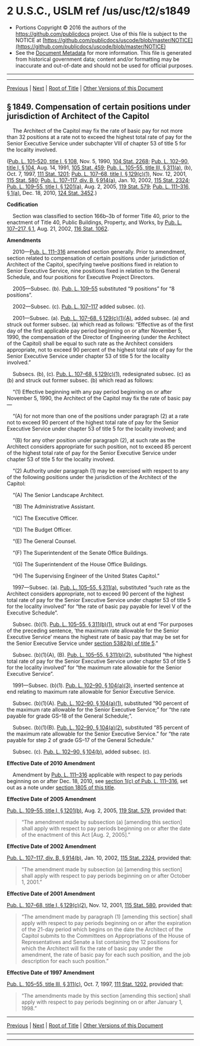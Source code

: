 ---
---

# 2 U.S.C., USLM ref /us/usc/t2/s1849

* Portions Copyright © 2016 the authors of the https://github.com/publicdocs project.
  Use of this file is subject to the NOTICE at [https://github.com/publicdocs/uscode/blob/master/NOTICE](https://github.com/publicdocs/uscode/blob/master/NOTICE)
* See the [Document Metadata](././../../../../../..//README.md) for more information.
  This file is generated from historical government data; content and/or formatting may be inaccurate and out-of-date and should not be used for official purposes.

----------
----------

[Previous](./../../../../../..//us/usc/t2/ch28/schIII/ptB/m__us_usc_t2_s1848.md) | [Next](./../../../../../..//us/usc/t2/ch28/schIII/ptB/m__us_usc_t2_s1850.md) | [Root of Title](./../../../../../../) | [Other Versions of this Document](https://publicdocs.github.io/go/links?ns=uslm&ref=%2Fus%2Fusc%2Ft2%2Fs1849)

## § 1849. Compensation of certain positions under jurisdiction of Architect of the Capitol

    The Architect of the Capitol may fix the rate of basic pay for not more than 32 positions at a rate not to exceed the highest total rate of pay for the Senior Executive Service under subchapter VIII of chapter 53 of title 5 for the locality involved.

([Pub. L. 101–520, title I, § 108][/us/pl/101/520/s108], Nov. 5, 1990, [104 Stat. 2268][/us/stat/104/2268]; [Pub. L. 102–90, title I, § 104][/us/pl/102/90/s104], Aug. 14, 1991, [105 Stat. 459][/us/stat/105/459]; [Pub. L. 105–55, title III, § 311(a)][/us/pl/105/55/s311/a], (b), Oct. 7, 1997, [111 Stat. 1201][/us/stat/111/1201]; [Pub. L. 107–68, title I, § 129(c)(1)][/us/pl/107/68/s129/c/1], Nov. 12, 2001, [115 Stat. 580][/us/stat/115/580]; [Pub. L. 107–117, div. B, § 914(a)][/us/pl/107/117/s914/a], Jan. 10, 2002, [115 Stat. 2324][/us/stat/115/2324]; [Pub. L. 109–55, title I, § 1201(a)][/us/pl/109/55/s1201/a], Aug. 2, 2005, [119 Stat. 579][/us/stat/119/579]; [Pub. L. 111–316, § 1(a)][/us/pl/111/316/s1/a], Dec. 18, 2010, [124 Stat. 3452][/us/stat/124/3452].)

 __Codification__ 

    Section was classified to section 166b–3b of former Title 40, prior to the enactment of Title 40, Public Buildings, Property, and Works, by [Pub. L. 107–217, § 1][/us/pl/107/217/s1], Aug. 21, 2002, [116 Stat. 1062][/us/stat/116/1062].

 __Amendments__ 

    2010—[Pub. L. 111–316][/us/pl/111/316] amended section generally. Prior to amendment, section related to compensation of certain positions under jurisdiction of Architect of the Capitol, specifying twelve positions fixed in relation to Senior Executive Service, nine positions fixed in relation to the General Schedule, and four positions for Executive Project Directors.

    2005—Subsec. (b). [Pub. L. 109–55][/us/pl/109/55] substituted “9 positions” for “8 positions”.

    2002—Subsec. (c). [Pub. L. 107–117][/us/pl/107/117] added subsec. (c).

    2001—Subsec. (a). [Pub. L. 107–68, § 129(c)(1)(A)][/us/pl/107/68/s129/c/1/A], added subsec. (a) and struck out former subsec. (a) which read as follows: “Effective as of the first day of the first applicable pay period beginning on or after November 5, 1990, the compensation of the Director of Engineering (under the Architect of the Capitol) shall be equal to such rate as the Architect considers appropriate, not to exceed 90 percent of the highest total rate of pay for the Senior Executive Service under chapter 53 of title 5 for the locality involved.”

    Subsecs. (b), (c). [Pub. L. 107–68, § 129(c)(1)][/us/pl/107/68/s129/c/1], redesignated subsec. (c) as (b) and struck out former subsec. (b) which read as follows:

    “(1) Effective beginning with any pay period beginning on or after November 5, 1990, the Architect of the Capitol may fix the rate of basic pay—

    “(A) for not more than one of the positions under paragraph (2) at a rate not to exceed 90 percent of the highest total rate of pay for the Senior Executive Service under chapter 53 of title 5 for the locality involved; and

    “(B) for any other position under paragraph (2), at such rate as the Architect considers appropriate for such position, not to exceed 85 percent of the highest total rate of pay for the Senior Executive Service under chapter 53 of title 5 for the locality involved.

    “(2) Authority under paragraph (1) may be exercised with respect to any of the following positions under the jurisdiction of the Architect of the Capitol:

    “(A) The Senior Landscape Architect.

    “(B) The Administrative Assistant.

    “(C) The Executive Officer.

    “(D) The Budget Officer.

    “(E) The General Counsel.

    “(F) The Superintendent of the Senate Office Buildings.

    “(G) The Superintendent of the House Office Buildings.

    “(H) The Supervising Engineer of the United States Capitol.”

    1997—Subsec. (a). [Pub. L. 105–55, § 311(a)][/us/pl/105/55/s311/a], substituted “such rate as the Architect considers appropriate, not to exceed 90 percent of the highest total rate of pay for the Senior Executive Service under chapter 53 of title 5 for the locality involved” for “the rate of basic pay payable for level V of the Executive Schedule”.

    Subsec. (b)(1). [Pub. L. 105–55, § 311(b)(1)][/us/pl/105/55/s311/b/1], struck out at end “For purposes of the preceding sentence, ‘the maximum rate allowable for the Senior Executive Service’ means the highest rate of basic pay that may be set for the Senior Executive Service under [section 5382(b) of title 5][/us/usc/t5/s5382/b].”

    Subsec. (b)(1)(A), (B). [Pub. L. 105–55, § 311(b)(2)][/us/pl/105/55/s311/b/2], substituted “the highest total rate of pay for the Senior Executive Service under chapter 53 of title 5 for the locality involved” for “the maximum rate allowable for the Senior Executive Service”.

    1991—Subsec. (b)(1). [Pub. L. 102–90, § 104(a)(3)][/us/pl/102/90/s104/a/3], inserted sentence at end relating to maximum rate allowable for Senior Executive Service.

    Subsec. (b)(1)(A). [Pub. L. 102–90, § 104(a)(1)][/us/pl/102/90/s104/a/1], substituted “90 percent of the maximum rate allowable for the Senior Executive Service;” for “the rate payable for grade GS–18 of the General Schedule;”.

    Subsec. (b)(1)(B). [Pub. L. 102–90, § 104(a)(2)][/us/pl/102/90/s104/a/2], substituted “85 percent of the maximum rate allowable for the Senior Executive Service.” for “the rate payable for step 2 of grade GS–17 of the General Schedule.”

    Subsec. (c). [Pub. L. 102–90, § 104(b)][/us/pl/102/90/s104/b], added subsec. (c).

 __Effective Date of 2010 Amendment__ 

    Amendment by [Pub. L. 111–316][/us/pl/111/316] applicable with respect to pay periods beginning on or after Dec. 18, 2010, see [section 1(c) of Pub. L. 111–316][/us/pl/111/316/s1/c], set out as a note under [section 1805 of this title][/us/usc/t2/s1805].

 __Effective Date of 2005 Amendment__ 

[Pub. L. 109–55, title I, § 1201(b)][/us/pl/109/55/s1201/b], Aug. 2, 2005, [119 Stat. 579][/us/stat/119/579], provided that: 

> “The amendment made by subsection (a) \[amending this section\] shall apply with respect to pay periods beginning on or after the date of the enactment of this Act \[Aug. 2, 2005\].”

 __Effective Date of 2002 Amendment__ 

[Pub. L. 107–117, div. B, § 914(b)][/us/pl/107/117/s914/b], Jan. 10, 2002, [115 Stat. 2324][/us/stat/115/2324], provided that: 

> “The amendment made by subsection (a) \[amending this section\] shall apply with respect to pay periods beginning on or after October 1, 2001.”

 __Effective Date of 2001 Amendment__ 

[Pub. L. 107–68, title I, § 129(c)(2)][/us/pl/107/68/s129/c/2], Nov. 12, 2001, [115 Stat. 580][/us/stat/115/580], provided that: 

> “The amendment made by paragraph (1) \[amending this section\] shall apply with respect to pay periods beginning on or after the expiration of the 21-day period which begins on the date the Architect of the Capitol submits to the Committees on Appropriations of the House of Representatives and Senate a list containing the 12 positions for which the Architect will fix the rate of basic pay under the amendment, the rate of basic pay for each such position, and the job description for each such position.”

 __Effective Date of 1997 Amendment__ 

[Pub. L. 105–55, title III, § 311(c)][/us/pl/105/55/s311/c], Oct. 7, 1997, [111 Stat. 1202][/us/stat/111/1202], provided that: 

> “The amendments made by this section \[amending this section\] shall apply with respect to pay periods beginning on or after January 1, 1998.”

----------

[Previous](./../../../../../..//us/usc/t2/ch28/schIII/ptB/m__us_usc_t2_s1848.md) | [Next](./../../../../../..//us/usc/t2/ch28/schIII/ptB/m__us_usc_t2_s1850.md) | [Root of Title](./../../../../../../) | [Other Versions of this Document](https://publicdocs.github.io/go/links?ns=uslm&ref=%2Fus%2Fusc%2Ft2%2Fs1849)

----------
----------

[/us/pl/101/520/s108]: https://publicdocs.github.io/go/links?ns=uslm&ref=%2Fus%2Fpl%2F101%2F520%2Fs108
[/us/stat/104/2268]: https://publicdocs.github.io/go/links?ns=uslm&ref=%2Fus%2Fstat%2F104%2F2268
[/us/pl/102/90/s104]: https://publicdocs.github.io/go/links?ns=uslm&ref=%2Fus%2Fpl%2F102%2F90%2Fs104
[/us/stat/105/459]: https://publicdocs.github.io/go/links?ns=uslm&ref=%2Fus%2Fstat%2F105%2F459
[/us/pl/105/55/s311/a]: https://publicdocs.github.io/go/links?ns=uslm&ref=%2Fus%2Fpl%2F105%2F55%2Fs311%2Fa
[/us/stat/111/1201]: https://publicdocs.github.io/go/links?ns=uslm&ref=%2Fus%2Fstat%2F111%2F1201
[/us/pl/107/68/s129/c/1]: https://publicdocs.github.io/go/links?ns=uslm&ref=%2Fus%2Fpl%2F107%2F68%2Fs129%2Fc%2F1
[/us/stat/115/580]: https://publicdocs.github.io/go/links?ns=uslm&ref=%2Fus%2Fstat%2F115%2F580
[/us/pl/107/117/s914/a]: https://publicdocs.github.io/go/links?ns=uslm&ref=%2Fus%2Fpl%2F107%2F117%2Fs914%2Fa
[/us/stat/115/2324]: https://publicdocs.github.io/go/links?ns=uslm&ref=%2Fus%2Fstat%2F115%2F2324
[/us/pl/109/55/s1201/a]: https://publicdocs.github.io/go/links?ns=uslm&ref=%2Fus%2Fpl%2F109%2F55%2Fs1201%2Fa
[/us/stat/119/579]: https://publicdocs.github.io/go/links?ns=uslm&ref=%2Fus%2Fstat%2F119%2F579
[/us/pl/111/316/s1/a]: https://publicdocs.github.io/go/links?ns=uslm&ref=%2Fus%2Fpl%2F111%2F316%2Fs1%2Fa
[/us/stat/124/3452]: https://publicdocs.github.io/go/links?ns=uslm&ref=%2Fus%2Fstat%2F124%2F3452
[/us/pl/107/217/s1]: https://publicdocs.github.io/go/links?ns=uslm&ref=%2Fus%2Fpl%2F107%2F217%2Fs1
[/us/stat/116/1062]: https://publicdocs.github.io/go/links?ns=uslm&ref=%2Fus%2Fstat%2F116%2F1062
[/us/pl/111/316]: https://publicdocs.github.io/go/links?ns=uslm&ref=%2Fus%2Fpl%2F111%2F316
[/us/pl/109/55]: https://publicdocs.github.io/go/links?ns=uslm&ref=%2Fus%2Fpl%2F109%2F55
[/us/pl/107/117]: https://publicdocs.github.io/go/links?ns=uslm&ref=%2Fus%2Fpl%2F107%2F117
[/us/pl/107/68/s129/c/1/A]: https://publicdocs.github.io/go/links?ns=uslm&ref=%2Fus%2Fpl%2F107%2F68%2Fs129%2Fc%2F1%2FA
[/us/pl/107/68/s129/c/1]: https://publicdocs.github.io/go/links?ns=uslm&ref=%2Fus%2Fpl%2F107%2F68%2Fs129%2Fc%2F1
[/us/pl/105/55/s311/a]: https://publicdocs.github.io/go/links?ns=uslm&ref=%2Fus%2Fpl%2F105%2F55%2Fs311%2Fa
[/us/pl/105/55/s311/b/1]: https://publicdocs.github.io/go/links?ns=uslm&ref=%2Fus%2Fpl%2F105%2F55%2Fs311%2Fb%2F1
[/us/usc/t5/s5382/b]: https://publicdocs.github.io/go/links?ns=uslm&ref=%2Fus%2Fusc%2Ft5%2Fs5382%2Fb
[/us/pl/105/55/s311/b/2]: https://publicdocs.github.io/go/links?ns=uslm&ref=%2Fus%2Fpl%2F105%2F55%2Fs311%2Fb%2F2
[/us/pl/102/90/s104/a/3]: https://publicdocs.github.io/go/links?ns=uslm&ref=%2Fus%2Fpl%2F102%2F90%2Fs104%2Fa%2F3
[/us/pl/102/90/s104/a/1]: https://publicdocs.github.io/go/links?ns=uslm&ref=%2Fus%2Fpl%2F102%2F90%2Fs104%2Fa%2F1
[/us/pl/102/90/s104/a/2]: https://publicdocs.github.io/go/links?ns=uslm&ref=%2Fus%2Fpl%2F102%2F90%2Fs104%2Fa%2F2
[/us/pl/102/90/s104/b]: https://publicdocs.github.io/go/links?ns=uslm&ref=%2Fus%2Fpl%2F102%2F90%2Fs104%2Fb
[/us/pl/111/316]: https://publicdocs.github.io/go/links?ns=uslm&ref=%2Fus%2Fpl%2F111%2F316
[/us/pl/111/316/s1/c]: https://publicdocs.github.io/go/links?ns=uslm&ref=%2Fus%2Fpl%2F111%2F316%2Fs1%2Fc
[/us/usc/t2/s1805]: https://publicdocs.github.io/go/links?ns=uslm&ref=%2Fus%2Fusc%2Ft2%2Fs1805
[/us/pl/109/55/s1201/b]: https://publicdocs.github.io/go/links?ns=uslm&ref=%2Fus%2Fpl%2F109%2F55%2Fs1201%2Fb
[/us/stat/119/579]: https://publicdocs.github.io/go/links?ns=uslm&ref=%2Fus%2Fstat%2F119%2F579
[/us/pl/107/117/s914/b]: https://publicdocs.github.io/go/links?ns=uslm&ref=%2Fus%2Fpl%2F107%2F117%2Fs914%2Fb
[/us/stat/115/2324]: https://publicdocs.github.io/go/links?ns=uslm&ref=%2Fus%2Fstat%2F115%2F2324
[/us/pl/107/68/s129/c/2]: https://publicdocs.github.io/go/links?ns=uslm&ref=%2Fus%2Fpl%2F107%2F68%2Fs129%2Fc%2F2
[/us/stat/115/580]: https://publicdocs.github.io/go/links?ns=uslm&ref=%2Fus%2Fstat%2F115%2F580
[/us/pl/105/55/s311/c]: https://publicdocs.github.io/go/links?ns=uslm&ref=%2Fus%2Fpl%2F105%2F55%2Fs311%2Fc
[/us/stat/111/1202]: https://publicdocs.github.io/go/links?ns=uslm&ref=%2Fus%2Fstat%2F111%2F1202


